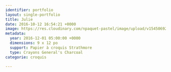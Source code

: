 ```yaml
---
identifier: portfolio
layout: single-portfolio
title: Julie
date: 2016-10-12 16:54:21 +0000
image: https://res.cloudinary.com/npaquet-pastel/image/upload/v1545069273/Julie-bande-dessin%C3%A9e-20-X-28-cm-2016.jpg
metadata:
  year: 2016-12-01 05:00:00 +0000
  dimensions: 9 x 12 po
  support: Papier à croquis Strathmore
  type: Crayons General's Charcoal
categorie: croquis

---
```

